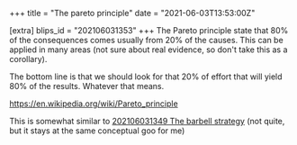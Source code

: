 +++
title = "The pareto principle"
date = "2021-06-03T13:53:00Z"

[extra]
blips_id = "202106031353"
+++
The Pareto principle state that 80% of the consequences comes usually from 20% of the causes. This can be applied in many areas (not sure about real evidence, so don't take this as a corollary).

The bottom line is that we should look for that 20% of effort that will yield 80% of the results. Whatever that means.

https://en.wikipedia.org/wiki/Pareto_principle

This is somewhat similar to [202106031349 The barbell strategy](/blips/202106031349-the-barbell-strategy) (not quite, but it stays at the same conceptual goo for me)
